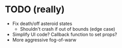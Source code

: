 # TODO (really)

- Fix death/off asteroid states
    - Shouldn't crash if out of bounds (edge case)
- Simplify UI code? Callback function to set props?
- More aggressive fog-of-warw